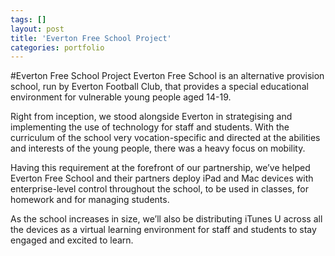 ```yaml
---
tags: []
layout: post
title: 'Everton Free School Project'
categories: portfolio
---
```

#Everton Free School Project
Everton Free School is an alternative provision school, run by Everton Football Club, that provides a special educational environment for vulnerable young people aged 14-19.

Right from inception, we stood alongside Everton in strategising and implementing the use of technology for staff and students. With the curriculum of the school very vocation-specific and directed at the abilities and interests of the young people, there was a heavy focus on mobility.

Having this requirement at the forefront of our partnership, we’ve helped Everton Free School and their partners deploy iPad and Mac devices with enterprise-level control throughout the school, to be used in classes, for homework and for managing students.

As the school increases in size, we’ll also be distributing iTunes U across all the devices as a virtual learning environment for staff and students to stay engaged and excited to learn.
